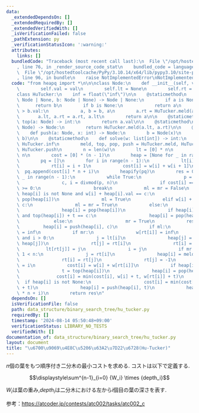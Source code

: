 ```yaml
---
data:
  _extendedDependsOn: []
  _extendedRequiredBy: []
  _extendedVerifiedWith: []
  _isVerificationFailed: false
  _pathExtension: py
  _verificationStatusIcon: ':warning:'
  attributes:
    links: []
  bundledCode: "Traceback (most recent call last):\n  File \"/opt/hostedtoolcache/PyPy/3.10.14/x64/lib/pypy3.10/site-packages/onlinejudge_verify/documentation/build.py\"\
    , line 76, in _render_source_code_stat\n    bundled_code = language.bundle(\n\
    \  File \"/opt/hostedtoolcache/PyPy/3.10.14/x64/lib/pypy3.10/site-packages/onlinejudge_verify/languages/python.py\"\
    , line 96, in bundle\n    raise NotImplementedError\nNotImplementedError\n"
  code: "from heapq import *\n\n\nclass Node:\n    def __init__(self, val: int):\n\
    \        self.val = val\n        self.lt = None\n        self.rt = None\n\n\n\
    class HuTucker:\n    inf = float(\"inf\")\n\n    @staticmethod\n    def meld(a:\
    \ Node | None, b: Node | None) -> Node | None:\n        if a is None:\n      \
    \      return b\n        if b is None:\n            return a\n        if a.val\
    \ > b.val:\n            a, b = b, a\n        a.rt = HuTucker.meld(a.rt, b)\n \
    \       a.lt, a.rt = a.rt, a.lt\n        return a\n\n    @staticmethod\n    def\
    \ top(a: Node) -> int:\n        return a.val\n\n    @staticmethod\n    def pop(a:\
    \ Node) -> Node:\n        return HuTucker.meld(a.lt, a.rt)\n\n    @staticmethod\n\
    \    def push(a: Node, x: int) -> Node:\n        b = Node(x)\n        return HuTucker.meld(a,\
    \ b)\n\n    @staticmethod\n    def solve(w: list[int]) -> int:\n        inf =\
    \ HuTucker.inf\n        meld, top, pop, push = HuTucker.meld, HuTucker.top, HuTucker.pop,\
    \ HuTucker.push\n        n = len(w)\n        lt = [0] * n\n        rt = [0] *\
    \ n\n        cost = [0] * (n - 1)\n        heap = [None for _ in range(n - 1)]\n\
    \        pq = []\n        for i in range(n - 1):\n            lt[i] = i - 1\n\
    \            rt[i] = i + 1\n            cost[i] = w[i] + w[i + 1]\n          \
    \  pq.append(cost[i] * n + i)\n        heapify(pq)\n        res = 0\n        for\
    \ _ in range(n - 1):\n            while True:\n                p = heappop(pq)\n\
    \                c, i = divmod(p, n)\n                if cost[i] == c and rt[i]\
    \ >= 0:\n                    break\n            ml = mr = False\n            if\
    \ heap[i] is not None and w[i] + heap[i].val == c:\n                heap[i] =\
    \ pop(heap[i])\n                ml = True\n            elif w[i] + w[rt[i]] ==\
    \ c:\n                ml = mr = True\n            else:\n                t = top(heap[i])\n\
    \                heap[i] = pop(heap[i])\n                if heap[i] is not None\
    \ and top(heap[i]) + t == c:\n                    heap[i] = pop(heap[i])\n   \
    \             else:\n                    mr = True\n            res += c\n   \
    \         heap[i] = push(heap[i], c)\n            if ml:\n                w[i]\
    \ = inf\n            if mr:\n                w[rt[i]] = inf\n            if ml\
    \ and i > 0:\n                j = lt[i]\n                heap[j] = meld(heap[i],\
    \ heap[j])\n                rt[j] = rt[i]\n                rt[i] = -1\n      \
    \          lt[rt[j]] = j\n                i = j\n            if mr and rt[i] +\
    \ 1 < n:\n                j = rt[i]\n                heap[i] = meld(heap[i], heap[j])\n\
    \                rt[i] = rt[j]\n                rt[j] = -1\n                lt[rt[i]]\
    \ = i\n            cost[i] = w[i] + w[rt[i]]\n            if heap[i] is not None:\n\
    \                t = top(heap[i])\n                heap[i] = pop(heap[i])\n  \
    \              cost[i] = min(cost[i], w[i] + t, w[rt[i]] + t)\n              \
    \  if heap[i] is not None:\n                    cost[i] = min(cost[i], top(heap[i])\
    \ + t)\n                heap[i] = push(heap[i], t)\n            heappush(pq, cost[i]\
    \ * n + i)\n        return res\n"
  dependsOn: []
  isVerificationFile: false
  path: data_structure/binary_search_tree/hu_tucker.py
  requiredBy: []
  timestamp: '2024-08-14 05:50:48+09:00'
  verificationStatus: LIBRARY_NO_TESTS
  verifiedWith: []
documentation_of: data_structure/binary_search_tree/hu_tucker.py
layout: document
title: "\u6700\u9069\u4E8C\u5206\u63A2\u7D22\u6728(Hu-Tucker)"
---
```


$n$個の葉をもつ順序付き二分木の最小コストを求める.
コストは以下で定義する.

$$\displaystyle\sum^{n-1}_{i=0} {W_i} \times {depth_i}$$

$W_i$は葉の重み,$depth_i$は二分木における左から$i$個目の葉の深さを表す.

参考：https://atcoder.jp/contests/atc002/tasks/atc002_c